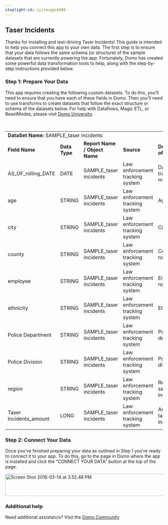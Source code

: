 ```yaml
---
stoplight-id: sjitmuggs6988
---
```


<div class="col-md-12 content-panel">
                <h2>Taser Incidents</h2>
                <p></p><p>Thanks for installing and test-driving <span id="title">Taser Incidents</span>! This guide is intended to help you connect this app to your own data. The first step is to ensure that your data follows the same schema (or structure) of the sample datasets that are currently powering the app. Fortunately, Domo has created some powerful data transformation tools to help, along with the step-by-step instructions provided below.</p><div class="doc-row" id="Step%201:%20Identify%20Required%20Data%20Fields"><h3 class="doc-row-title">Step 1: Prepare Your Data</h3><div class="small-pad-bottom"><p>This app requires creating the following custom datasets. To do this, you'll need to ensure that you have each of these fields in Domo. Then you'll need to use transforms to create datasets that follow the exact structure or schema of the datasets below. For help with Dataflows, Magic ETL, or BeastModes, please visit <a href="https://university.domo.com/" target="_blank">Domo University</a>.</p></div>
                <br>
                <div id="custom-data-container"><table id="SAMPLE_taser-incidents"><tbody><tr><td colspan="6"><strong>DataSet Name:</strong> <span class="value">SAMPLE_taser incidents</span></td></tr><!--tr>    <td colspan="6"></td></tr--><tr><td><strong>Field Name</strong></td><td><strong>Data Type</strong></td><td><strong>Report Name / Object Name</strong></td><td><strong>Source </strong></td><td colspan="2"><strong>Description of Field</strong></td></tr><tr><td>AS_OF_rolling_DATE</td><td>DATE</td><td>SAMPLE_taser incidents</td><td>Law enforcement tracking system</td><td colspan="2">Date of tracked metrics</td></tr><tr><td>age</td><td>STRING</td><td>SAMPLE_taser incidents</td><td>Law enforcement tracking system</td><td colspan="2">Age</td></tr><tr><td>city</td><td>STRING</td><td>SAMPLE_taser incidents</td><td>Law enforcement tracking system</td><td colspan="2">City</td></tr><tr><td>county</td><td>STRING</td><td>SAMPLE_taser incidents</td><td>Law enforcement tracking system</td><td colspan="2">Course name</td></tr><tr><td>employee</td><td>STRING</td><td>SAMPLE_taser incidents</td><td>Law enforcement tracking system</td><td colspan="2">Employee name</td></tr><tr><td>ethnicity</td><td>STRING</td><td>SAMPLE_taser incidents</td><td>Law enforcement tracking system</td><td colspan="2">Ethnicity</td></tr><tr><td>Police Department</td><td>STRING</td><td>SAMPLE_taser incidents</td><td>Law enforcement tracking system</td><td colspan="2">Police department</td></tr><tr><td>Police Division</td><td>STRING</td><td>SAMPLE_taser incidents</td><td>Law enforcement tracking system</td><td colspan="2">Police division</td></tr><tr><td>region</td><td>STRING</td><td>SAMPLE_taser incidents</td><td>Law enforcement tracking system</td><td colspan="2">Region of saftey incident</td></tr><tr><td>Taser Incidents_amount</td><td>LONG</td><td>SAMPLE_taser incidents</td><td>Law enforcement tracking system</td><td colspan="2">Amount of taser incidents</td></tr></tbody></table><div class="doc-row medium-pad-top">
                <h3 class="doc-row-title">Step 2: Connect Your Data</h3>
                <div class="small-pad-bottom">
                    <p>Once you've finished preparing your data as outlined in Step 1 you're ready to connect it to your app. To do this, go to the page in Domo where the app is installed and click the "CONNECT YOUR DATA" button at the top of the page.</p>
                    <p class="small-pad">
                    <img class="alignnone size-full wp-image-1207" src="https://s3.amazonaws.com/development.domo.com/wp-content/uploads/2016/03/14155707/Screen-Shot-2016-03-14-at-3.52.48-PM1.png" alt="Screen Shot 2016-03-14 at 3.52.48 PM" width="1158" height="71">
                    </p>
                    <div id="ooyalaplayer-IyYTc1MjE61NwLdtrxXvZuhH-dSGbWnR" class="ooyalaplayer"></div>
                    <script>
                        OO.ready(function() {
                            OO.Player.create("ooyalaplayer-IyYTc1MjE61NwLdtrxXvZuhH-dSGbWnR", "IyYTc1MjE61NwLdtrxXvZuhH-dSGbWnR", {
                                height: 380
                            });
                        });
                    </script>
                </div>
                <h3 class="doc-row-title">Additional help</h3>
                <div class="small-pad-bottom">
                    <p>Need additional assistance? Visit the <a href="https://dojo.domo.com">Domo Community</a></p>
                </div>
            </div></div></div><p></p>            </div>